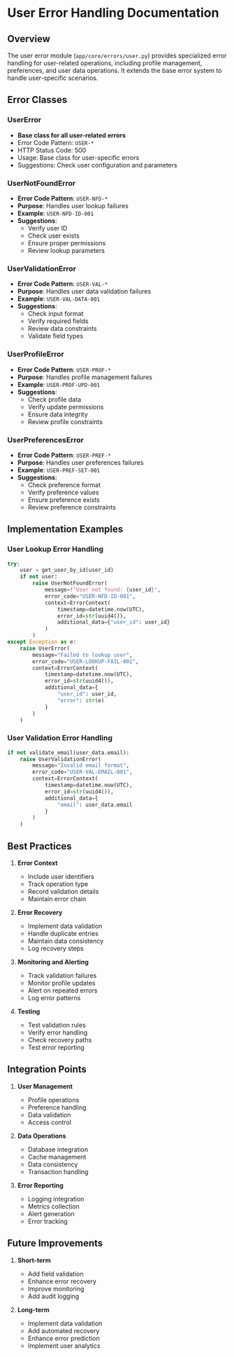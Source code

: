 # User Error Handling Documentation

## Overview
The user error module (`app/core/errors/user.py`) provides specialized error handling for user-related operations, including profile management, preferences, and user data operations. It extends the base error system to handle user-specific scenarios.

## Error Classes

### UserError
- **Base class for all user-related errors**
- Error Code Pattern: `USER-*`
- HTTP Status Code: 500
- Usage: Base class for user-specific errors
- Suggestions: Check user configuration and parameters

### UserNotFoundError
- **Error Code Pattern**: `USER-NFD-*`
- **Purpose**: Handles user lookup failures
- **Example**: `USER-NFD-ID-001`
- **Suggestions**:
  - Verify user ID
  - Check user exists
  - Ensure proper permissions
  - Review lookup parameters

### UserValidationError
- **Error Code Pattern**: `USER-VAL-*`
- **Purpose**: Handles user data validation failures
- **Example**: `USER-VAL-DATA-001`
- **Suggestions**:
  - Check input format
  - Verify required fields
  - Review data constraints
  - Validate field types

### UserProfileError
- **Error Code Pattern**: `USER-PROF-*`
- **Purpose**: Handles profile management failures
- **Example**: `USER-PROF-UPD-001`
- **Suggestions**:
  - Check profile data
  - Verify update permissions
  - Ensure data integrity
  - Review profile constraints

### UserPreferencesError
- **Error Code Pattern**: `USER-PREF-*`
- **Purpose**: Handles user preferences failures
- **Example**: `USER-PREF-SET-001`
- **Suggestions**:
  - Check preference format
  - Verify preference values
  - Ensure preference exists
  - Review preference constraints

## Implementation Examples

### User Lookup Error Handling
```python
try:
    user = get_user_by_id(user_id)
    if not user:
        raise UserNotFoundError(
            message=f"User not found: {user_id}",
            error_code="USER-NFD-ID-001",
            context=ErrorContext(
                timestamp=datetime.now(UTC),
                error_id=str(uuid4()),
                additional_data={"user_id": user_id}
            )
        )
except Exception as e:
    raise UserError(
        message="Failed to lookup user",
        error_code="USER-LOOKUP-FAIL-001",
        context=ErrorContext(
            timestamp=datetime.now(UTC),
            error_id=str(uuid4()),
            additional_data={
                "user_id": user_id,
                "error": str(e)
            }
        )
    )
```

### User Validation Error Handling
```python
if not validate_email(user_data.email):
    raise UserValidationError(
        message="Invalid email format",
        error_code="USER-VAL-EMAIL-001",
        context=ErrorContext(
            timestamp=datetime.now(UTC),
            error_id=str(uuid4()),
            additional_data={
                "email": user_data.email
            }
        )
    )
```

## Best Practices

1. **Error Context**
   - Include user identifiers
   - Track operation type
   - Record validation details
   - Maintain error chain

2. **Error Recovery**
   - Implement data validation
   - Handle duplicate entries
   - Maintain data consistency
   - Log recovery steps

3. **Monitoring and Alerting**
   - Track validation failures
   - Monitor profile updates
   - Alert on repeated errors
   - Log error patterns

4. **Testing**
   - Test validation rules
   - Verify error handling
   - Check recovery paths
   - Test error reporting

## Integration Points

1. **User Management**
   - Profile operations
   - Preference handling
   - Data validation
   - Access control

2. **Data Operations**
   - Database integration
   - Cache management
   - Data consistency
   - Transaction handling

3. **Error Reporting**
   - Logging integration
   - Metrics collection
   - Alert generation
   - Error tracking

## Future Improvements

1. **Short-term**
   - Add field validation
   - Enhance error recovery
   - Improve monitoring
   - Add audit logging

2. **Long-term**
   - Implement data validation
   - Add automated recovery
   - Enhance error prediction
   - Implement user analytics 